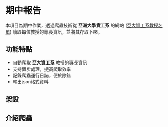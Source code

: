 # **期中報告**

本項目為期中作業，透過爬蟲技術從 **亞洲大學資工系** 的網站 ([亞大資工系教授名單](https://csie.asia.edu.tw/zh_tw/associate_professors_2)) 讀取每位教授的專長資訊，並將其存取下來。
## 功能特點
- 自動爬取 **亞大資工系** 教授的專長資訊
- 支持異步處理，提高爬取效率
- 記錄爬蟲運行日誌，便於除錯
- 輸出json格式資料

## 架設

## 介紹爬蟲
